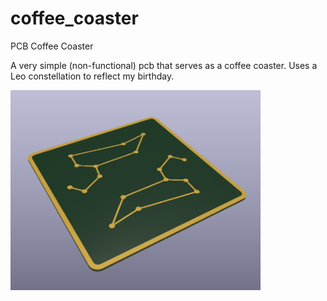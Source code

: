 # coffee_coaster
PCB Coffee Coaster


A very simple (non-functional) pcb that serves as a coffee coaster. Uses a Leo constellation to reflect my birthday. 

<img src="Screenshot 2023-11-01 094013.png" alt="Coffee Coaster PCB" width="400">
